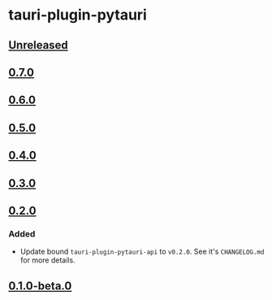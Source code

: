 # tauri-plugin-pytauri

## [Unreleased]

## [0.7.0]

## [0.6.0]

## [0.5.0]

## [0.4.0]

## [0.3.0]

## [0.2.0]

### Added

- Update bound `tauri-plugin-pytauri-api` to `v0.2.0`. See it's `CHANGELOG.md` for more details.

## [0.1.0-beta.0]

[unreleased]: https://github.com/pytauri/pytauri/tree/HEAD
[0.7.0]: https://github.com/pytauri/pytauri/releases/tag/rs/tauri-plugin-pytauri/v0.7.0
[0.6.0]: https://github.com/pytauri/pytauri/releases/tag/rs/tauri-plugin-pytauri/v0.6.0
[0.5.0]: https://github.com/pytauri/pytauri/releases/tag/rs/tauri-plugin-pytauri/v0.5.0
[0.4.0]: https://github.com/pytauri/pytauri/releases/tag/rs/tauri-plugin-pytauri/v0.4.0
[0.3.0]: https://github.com/pytauri/pytauri/releases/tag/rs/tauri-plugin-pytauri/v0.3.0
[0.2.0]: https://github.com/pytauri/pytauri/releases/tag/rs/tauri-plugin-pytauri/v0.2.0
[0.1.0-beta.0]: https://github.com/pytauri/pytauri/releases/tag/rs/tauri-plugin-pytauri/v0.1.0-beta.0
